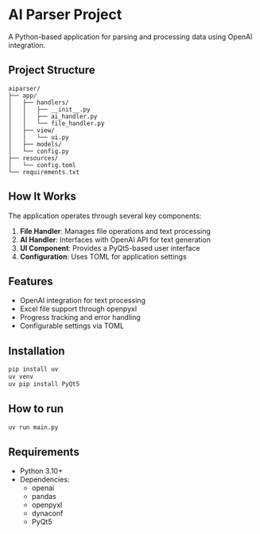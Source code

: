 # AI Parser Project

A Python-based application for parsing and processing data using OpenAI integration.

## Project Structure

```
aiparser/
├── app/
│   ├── handlers/
│   │   ├── __init__.py
│   │   ├── ai_handler.py
│   │   └── file_handler.py
│   ├── view/
│   │   └── ui.py
│   ├── models/
│   └── config.py
├── resources/
│   └── config.toml
└── requirements.txt
```

## How It Works

The application operates through several key components:

1. **File Handler**: Manages file operations and text processing
2. **AI Handler**: Interfaces with OpenAI API for text generation
3. **UI Component**: Provides a PyQt5-based user interface
4. **Configuration**: Uses TOML for application settings

## Features

- OpenAI integration for text processing
- Excel file support through openpyxl
- Progress tracking and error handling
- Configurable settings via TOML

## Installation

```bash
pip install uv
uv venv
uv pip install PyQt5
```

## How to run

```bash
uv run main.py
```

## Requirements

- Python 3.10+
- Dependencies:
  - openai
  - pandas
  - openpyxl
  - dynaconf
  - PyQt5
